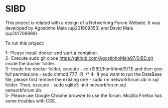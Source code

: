 # SIBD
This project is related with a design of a Networking Forum Website. 
It was developed by Agostinho Maia (up201909553) and David Maia (up201706889).

To run this project:

1- Please install docker and start a container. <br />
2- Execute sudo git clone https://github.com/AgostinhoMaia97/SIBD.git inside the docker folder. <br />
3- Inside the docker folder, execute - cd /SIBD/html/html/SITE and then give full permissions - sudo chmod 777 -R ./*
4- If you want to run the DataBase file, please first remove the existing one - sudo rm networkforum.db in sql folder. Then, execute - sudo sqlite3 -init networkforum.sql networkforum.db. <br />
5- Please use Google Chrome browser to use the forum. Mozilla Firefox has some troubles with CSS. <br />

